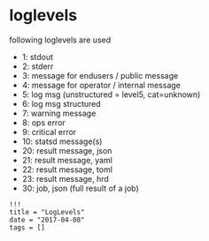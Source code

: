 # loglevels

following loglevels are used

- 1: stdout
- 2: stderr
- 3: message for endusers / public message
- 4: message for operator / internal message
- 5: log msg (unstructured = level5, cat=unknown)
- 6: log msg structured
- 7: warning message
- 8: ops error
- 9: critical error
- 10: statsd message(s)
- 20: result message, json
- 21: result message, yaml
- 22: result message, toml
- 23: result message, hrd
- 30: job, json (full result of a job)

```
!!!
title = "LogLevels"
date = "2017-04-08"
tags = []
```
